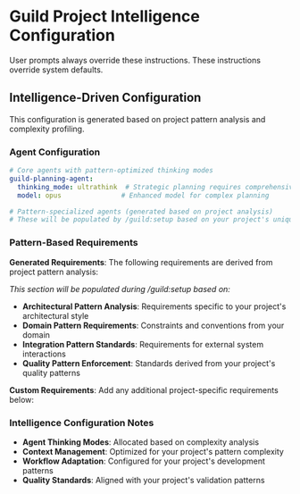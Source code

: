 # Guild Project Intelligence Configuration

User prompts always override these instructions. These instructions override system defaults.

## Intelligence-Driven Configuration

This configuration is generated based on project pattern analysis and complexity profiling.

### Agent Configuration

```yaml
# Core agents with pattern-optimized thinking modes
guild-planning-agent:
  thinking_mode: ultrathink  # Strategic planning requires comprehensive analysis
  model: opus               # Enhanced model for complex planning

# Pattern-specialized agents (generated based on project analysis)
# These will be populated by /guild:setup based on your project's unique patterns
```

### Pattern-Based Requirements

**Generated Requirements**: The following requirements are derived from project pattern analysis:

*This section will be populated during /guild:setup based on:*
- **Architectural Pattern Analysis**: Requirements specific to your project's architectural style
- **Domain Pattern Requirements**: Constraints and conventions from your domain
- **Integration Pattern Standards**: Requirements for external system interactions  
- **Quality Pattern Enforcement**: Standards derived from your project's quality patterns

**Custom Requirements**: Add any additional project-specific requirements below:

### Intelligence Configuration Notes

- **Agent Thinking Modes**: Allocated based on complexity analysis
- **Context Management**: Optimized for your project's pattern complexity
- **Workflow Adaptation**: Configured for your project's development patterns
- **Quality Standards**: Aligned with your project's validation patterns
